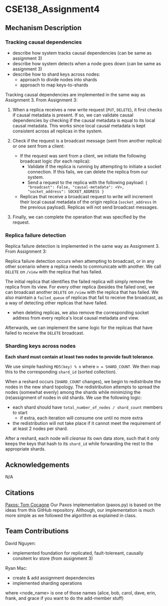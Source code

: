 # CSE138_Assignment4

## Mechanism Description

### Tracking causal dependencies

- describe how system tracks causal dependencies (can be same as assignment 3)
- describe how system detects when a node goes down (can be same as assignment 3)
- describe how to shard keys across nodes:
  - approach to divide nodes into shards
  - approach to map keys-to-shards

Tracking causal dependencies are implemented in the same way as Assignment 3. From Assignment 3:

1. When a replica receives a new write request (`PUT`, `DELETE`), it first checks if causal metadata is present. If so, we can validate causal dependencies by checking if the causal metadata is equal to its local causal metadata. This works since local causal metadata is kept consistent across all replicas in the system.
2. Check if the request is a broadcast message (sent from another replica) or one sent from a client:

   - If the request was sent from a client, we initiate the following broadcast logic (for each replica):
     - Validate if the replica is running by attempting to initiate a socket connection. If this fails, we can delete the replica from our system.
     - Send a request to the replica with the following payload: `{ "broadcast": False, "causal-metadata": <V>, "socket_address": SOCKET_ADDRESS }`
   - Replicas that receive a broadcast request to write will increment their local causal metadata of the origin replica (`socket_address` in the previous payload). Replicas will not send broadcast messages.

3. Finally, we can complete the operation that was specified by the request.

### Replica failure detection

Replica failure detection is implemented in the same way as Assignment 3. From Assignment 3:

Replica failure detection occurs when attempting to broadcast, or in any other scenario where a replica needs to communicate with another. We call `DELETE` on `/view` with the replica that has failed.

The initial replica that identifies the failed replica will simply remove the replica from its view. For every other replica (besides the failed one), we can broadcast another `DELETE` on `/view` with the replica that has failed. We also maintain a `failed_queue` of replicas that fail to receive the broadcast, as a way of detecting other replicas that have failed.

- when deleting replicas, we also remove the corresponding socket address from every replica's local causal metadata and view.

Afterwards, we can implement the same logic for the replicas that have failed to receive the `DELETE` broadcast.

### Sharding keys across nodes

**Each shard must contain at least two nodes to provide fault tolerance**.

We use simple hashing `MD5(key) % n` where `n = SHARD_COUNT`. We then map this to the corresponding `shard_id` (sorted collection).

When a reshard occurs (`SHARD_COUNT` changes), we begin to redistribute the nodes in the new shard topology. The redistribution attempts to spread the nodes (somewhat evenly) among the shards while minimizing the (re)assignment of nodes in old shards. We use the following logic:

- each shard should have `total_number_of_nodes / shard_count` members to start
  - if extra, each iteration will consume one until no more extra
- the redistribution will not take place if it cannot meet the requirement of at least 2 nodes per shard.

After a reshard, each node will _cleanse_ its own data store, such that it only keeps the keys that hash to its `shard_id` while forwarding the rest to the appropriate shards.

## Acknowledgements

N/A

## Citations

[Paxos: Tom Cocagne](https://github.com/cocagne/paxos/) Our Paxos implementation (paxos.py) is based on the ideas from this GitHub repository. Although, our implementation is much more simple as we followed the algorithm as explained in class.

## Team Contributions

David Nguyen:

- implemented foundation for replicated, fault-tolereant, causally consitent kv store (from assignment 3)

Ryan Mac:

- create & add assignment dependencies
- implemented sharding operations


where <node_name> is one of those names (alice, bob, carol, dave, erin, frank, and grace if you want to do the add-member stuff)
